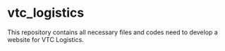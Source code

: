 # vtc_logistics
This repository contains all necessary files and codes need to develop a website for VTC Logistics.